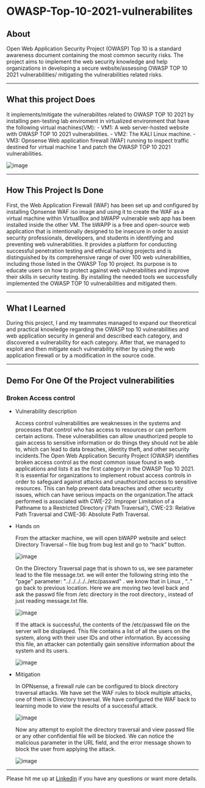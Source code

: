 # OWASP-Top-10-2021-vulnerabilites

## About

   Open Web Application Security Project (OWASP) Top 10 is a standard awareness document containing the most common security risks. The project aims to implement the web security knowledge and help organizations in developing a secure website/assessing OWASP TOP 10 2021 vulnerabilities/ mitigating the vulnerabilities related risks.
    
------------------------------

## What this project Does
    
   It implements/mitigate the vulnerabilites related to OWASP TOP 10 2021 by installing pen-testing lab enviroment in virtualized environment that have the following virtual machines(VM):
    - VM1: A web server-hosted website with OWASP TOP 10 2021 vulnerabilities.
    - VM2: The KALI Linux machine.
    - VM3: Opnsense Web application firewall (WAF) running to inspect traffic destined for virtual machine 1 and patch the OWASP TOP 10 2021 vulnerabilities.

    
   ![image](https://user-images.githubusercontent.com/122940334/216792465-77977b05-b0ca-44d8-bc7e-385757c5a4b4.png)
   
 
-----------------------------------------------

## How This Project Is Done

   First, the Web Application Firewall (WAF) has been set up and configured by installing Opnsense WAF iso image and using it to create the WAF as a virtual machine within VirtualBox and bWAPP vulnerable web app has been installed inside the other VM. The bWAPP is a free and open-source web application that is intentionally designed to be insecure in order to assist security professionals, developers, and students in identifying and preventing web vulnerabilities. It provides a platform for conducting successful penetration testing and ethical hacking projects and is distinguished by its comprehensive range of over 100 web vulnerabilities, including those listed in the OWASP Top 10 project. Its purpose is to educate users on how to protect against web vulnerabilities and improve their skills in security testing. By installing the needed tools we successfully implemented the OWASP TOP 10 vulnerabilities and mitigated them.

-------------
## What I Learned

During this project, I and my teammates managed to expand our theoretical and practical knowledge regarding the OWASP top 10 vulnerabilities and web application security in general and described each category, and discovered a vulnerability for each category. After that, we managed to exploit and then mitigate each vulnerability either by using the web application firewall or by a modification in the source code. 

------------------------------------------------------------------------------------------------------------

## Demo For One Of the Project vulnerabilities

### Broken Access control

- Vulnerability description

    Access control vulnerabilities are weaknesses in the systems and processes that control who has access to resources or can perform certain actions. These vulnerabilities can allow unauthorized people to gain access to sensitive information or do things they should not be able to, which can lead to data breaches, identity theft, and other security incidents.The Open Web Application Security Project (OWASP) identifies broken access control as the most common issue found in web applications and lists it as the first category in the OWASP Top 10 2021. 
It is essential for organizations to implement robust access controls in order to safeguard against attacks and unauthorized access to sensitive resources. This can help prevent data breaches and other security issues, which can have serious impacts on the organization.The attack performed is associated with CWE-22: Improper Limitation of a Pathname to a Restricted Directory ('Path Traversal'), CWE-23: Relative Path Traversal and CWE-36: Absolute Path Traversal.

- Hands on  
   
   From the attacker machine, we will open bWAPP website and select Directory Traversal – file bug from bug lest and go to “hack” button. 
   
   ![image](https://user-images.githubusercontent.com/122940334/216853220-88d3cbe7-805d-47ae-af65-51adf7ed87d4.png)
   
   On the Directory Traversal page that is shown to us, we see parameter lead to the file message.txt. we will enter the following string into the "page" parameter:  "../../../../../etc/passwd" . we know that in Linux , “..” go back to previous location. Here we are moving two level back and ask the passwd file from /etc directory in the root directory., instead of just reading message.txt file.
   
   ![image](https://user-images.githubusercontent.com/122940334/216853262-fdb3bc9d-1c13-4707-a1a7-6be40aea7983.png)
   
   If the attack is successful, the contents of the /etc/passwd file on the server will be displayed. This file contains a list of all the users on the system, along with their user IDs and other information. By accessing this file, an attacker can potentially gain sensitive information about the system and its users.
   
   ![image](https://user-images.githubusercontent.com/122940334/216853281-bb361288-cb3e-44e4-aa26-d4e67f205083.png)
   
- Mitigation 

  In OPNsense, a firewall rule can be configured to block directory traversal attacks. We have set the WAF rules to block multiple attacks, one of them is Directory traversal. We have configured the WAF back to learning mode to view the results of a successful attack.
  
    ![image](https://user-images.githubusercontent.com/122940334/216853362-8b17354c-a72f-4710-90f9-ec7fbb93db1a.png)
    
    Now any attempt to exploit the directory traversal and view passwd file or any other confidential file will be blocked. We can notice the malicious parameter in
    the URL field, and the error message shown to block the user from applying the attack.
    
    ![image](https://user-images.githubusercontent.com/122940334/216853399-140a1e51-5fcf-4c31-957d-e642206138a4.png)
    

----------------------

Please hit me up at <a href="https://www.linkedin.com/in/ghaidalamri"> Linkedin</a> if you have any questions or want more details.

    






   

